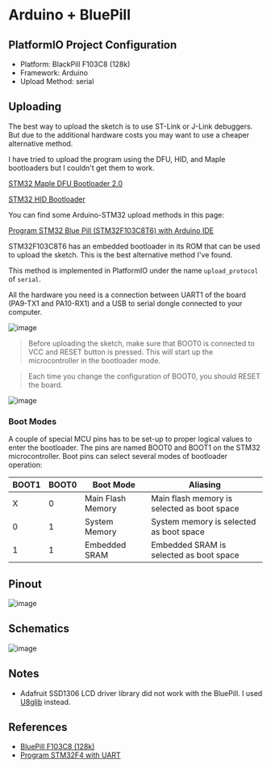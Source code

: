 # Arduino + BluePill

## PlatformIO Project Configuration

- Platform: BlackPill F103C8 (128k)
- Framework: Arduino
- Upload Method: serial

## Uploading

The best way to upload the sketch is to use ST-Link or J-Link debuggers. But due to the additional hardware costs you may want to use a cheaper alternative method.

I have tried to upload the program using the DFU, HID, and Maple bootloaders but I couldn't get them to work.

[STM32 Maple DFU Bootloader 2.0](https://github.com/rogerclarkmelbourne/STM32duino-bootloader/blob/master/binaries/generic_boot20_pc13.bin)

[STM32 HID Bootloader](https://github.com/Serasidis/STM32_HID_Bootloader/releases)

You can find some Arduino-STM32 upload methods in this page:

[Program STM32 Blue Pill (STM32F103C8T6) with Arduino IDE](https://www.sgbotic.com/index.php?dispatch=pages.view&page_id=48)

STM32F103C8T6 has an embedded bootloader in its ROM that can be used to upload the sketch. This is the best alternative method I've found.

This method is implemented in PlatformIO under the name `upload_protocol` of `serial`.

All the hardware you need is a connection between UART1 of the board (PA9-TX1 and PA10-RX1) and a USB to serial dongle connected to your computer.

![image](https://user-images.githubusercontent.com/1549028/213869831-610a84d2-9df3-4d2a-bf80-3e32a9a684b5.png)

> Before uploading the sketch, make sure that BOOT0 is connected to VCC and RESET button is pressed. This will start up the microcontroller in the bootloader mode.
 
> Each time you change the configuration of BOOT0, you should RESET the board.

![image](https://user-images.githubusercontent.com/1549028/213869836-5bc00653-19df-4bdc-853b-94aeb717bb58.png)

### Boot Modes

A couple of special MCU pins has to be set-up to proper logical values to enter the bootloader. The pins are named BOOT0 and BOOT1 on the STM32 microcontroller. Boot pins can select several modes of bootloader operation:

| BOOT1  | BOOT0  | Boot Mode         | Aliasing                                    |
| ------ | ------ | ----------------- | ------------------------------------------- |
| X      | 0      | Main Flash Memory | Main flash memory is selected as boot space |
| 0      | 1      | System Memory     | System memory is selected as boot space     |
| 1      | 1      | Embedded SRAM     | Embedded SRAM is selected as boot space     |

## Pinout

![image](https://user-images.githubusercontent.com/1549028/213869634-1ede5169-8cdf-4ff9-8a94-26daba5fbd69.png)


## Schematics

![image](https://user-images.githubusercontent.com/1549028/213869613-a7071a58-811e-42a3-b75f-5759ac5d6baa.png)


## Notes

- Adafruit SSD1306 LCD driver library did not work with the BluePill. I used [U8glib](https://github.com/olikraus/u8g2/) instead.

## References

- [BluePill F103C8 (128k)](https://docs.platformio.org/en/latest/boards/ststm32/bluepill_f103c8_128k.html)
- [Program STM32F4 with UART](http://stm32f4-discovery.net/2014/09/program-stm32f4-with-uart/)
